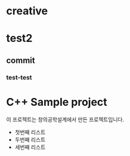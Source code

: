 # creative
# test2
## commit
### test-test

# C++ Sample project
이 프로젝트는 창의공학설계에서 만든 프로젝트입니다.
- 첫번째 리스트
- 두번째 리스트
- 세번째 리스트
